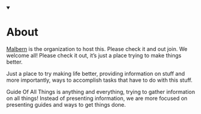 <details id=0 open><summary><h1>About</h1></summary>

[Malbern](https://github.com/Malbern) is the organization to host this. Please check it and out join. We welcome all! Please check it out, it’s just a place trying to make things better.

Just a place to try making life better, providing information on stuff and more importantly, ways to accomplish tasks that have to do with this stuff.

Guide Of All Things is anything and everything, trying to gather information on all things! Instead of presenting information, we are more focused on presenting guides and ways to get things done.
</details>
